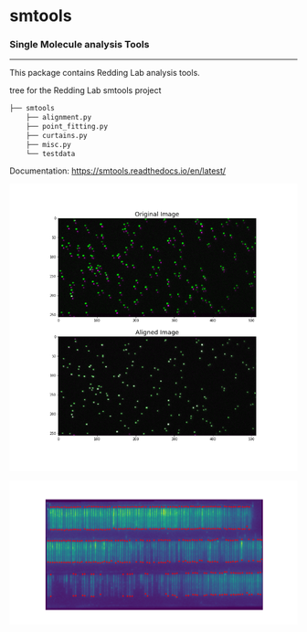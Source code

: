 # smtools 
### Single Molecule analysis Tools

----

This package contains Redding Lab analysis tools. 

tree for the Redding Lab smtools project

    ├── smtools
        ├── alignment.py
        ├── point_fitting.py
        ├── curtains.py
        ├── misc.py
        └── testdata
        
Documentation: https://smtools.readthedocs.io/en/latest/

![](https://github.com/ReddingLab/smtools/blob/master/images/alignment.png)

![](https://github.com/ReddingLab/smtools/blob/master/images/curtain_finder.png)
